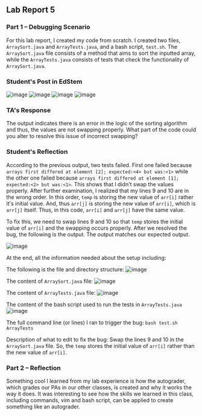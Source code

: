 ## Lab Report 5

### Part 1 – Debugging Scenario
For this lab report, I created my code from scratch. I created two files, `ArraySort.java` and `ArrayTests.java`, and a bash script, `test.sh`. The `ArraySort.java` file consists of a method that aims to sort the inputted array, while the `ArrayTests.java` consists of tests that check the functionality of `ArraySort.java`.

### Student's Post in EdStem

![image](https://github.com/vinumaradana/cse15l-lab-reports/assets/127369782/d5b04e64-5beb-4c51-916a-9f21a3dd1bfc")
![image](https://github.com/vinumaradana/cse15l-lab-reports/assets/127369782/8210ce92-8e8c-402c-b6da-002ec35012af)
![image](https://github.com/vinumaradana/cse15l-lab-reports/assets/127369782/c305da42-3c9d-441d-9a38-1a8b2959cd44)
![image](https://github.com/vinumaradana/cse15l-lab-reports/assets/127369782/67acc6eb-6cf0-4032-b401-08ca7b7de9f1)

### TA's Response
The output indicates there is an error in the logic of the sorting algorithm and thus, the values are not swapping properly. What part of the code could you alter to resolve this issue of incorrect swapping?

### Student's Reflection
According to the previous output, two tests failed. First one failed because `arrays first differed at element [2]; expected:<4> but was:<1>` while the other one failed because `arrays first differed at element [1]; expected:<2> but was:<1>`. This shows that I didn't swap the values properly. After further examination, I realized that my lines 9 and 10 are in the wrong order. In this order, `temp` is storing the new value of `arr[i]` rather it's initial value. And, thus `arr[j]` is storing the new value of `arr[i]`, which is `arr[j]` itself. Thus, in this code, `arr[i]` and `arr[j]` have the same value. 

To fix this, we need to swap lines 9 and 10 so that `temp` stores the initial value of `arr[i]` and the swapping occurs properly. After we resolved the bug, the following is the output. The output matches our expected output. 

![image](https://github.com/vinumaradana/cse15l-lab-reports/assets/127369782/99329e55-412f-4300-8889-c1e07aba0916)


At the end, all the information needed about the setup including:

The following is the file and directory structure:
![image](https://github.com/vinumaradana/cse15l-lab-reports/assets/127369782/f6126154-a78d-4087-9087-5ef32db50e47)

The content of `ArraySort.java` file: 
![image](https://github.com/vinumaradana/cse15l-lab-reports/assets/127369782/615def05-7eba-4bd4-a433-b10ff45a8054)

The content of `ArrayTests.java` file:
![image](https://github.com/vinumaradana/cse15l-lab-reports/assets/127369782/5b84ac13-e54b-45b9-89eb-a5f21b8ab3a0)

The content of the bash script used to run the tests in `ArrayTests.java` 
![image](https://github.com/vinumaradana/cse15l-lab-reports/assets/127369782/498743b5-f76e-454c-8a30-16e9546340b8)

The full command line (or lines) I ran to trigger the bug:
`bash test.sh ArrayTests`

Description of what to edit to fix the bug:
Swap the lines 9 and 10 in the `ArraySort.java` file. So, the `temp` stores the initial value of `arr[i]` rather than the new value of `arr[i]`.

### Part 2 – Reflection
Something cool I learned from my lab experience is how the autograder, which grades our PAs in our other classes, is created and why it works the way it does. It was interesting to see how the skills we learned in this class, including commands, vim and bash script, can be applied to create something like an autograder.
